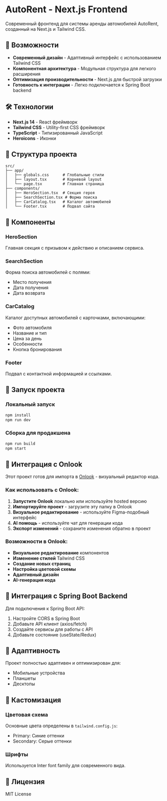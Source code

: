 # AutoRent - Next.js Frontend

Современный фронтенд для системы аренды автомобилей AutoRent, созданный на Next.js и Tailwind CSS.

## 🚀 Возможности

- **Современный дизайн** - Адаптивный интерфейс с использованием Tailwind CSS
- **Компонентная архитектура** - Модульная структура для легкого расширения
- **Оптимизация производительности** - Next.js для быстрой загрузки
- **Готовность к интеграции** - Легко подключается к Spring Boot backend

## 🛠 Технологии

- **Next.js 14** - React фреймворк
- **Tailwind CSS** - Utility-first CSS фреймворк
- **TypeScript** - Типизированный JavaScript
- **Heroicons** - Иконки

## 📁 Структура проекта

```
src/
├── app/
│   ├── globals.css      # Глобальные стили
│   ├── layout.tsx       # Корневой layout
│   └── page.tsx         # Главная страница
├── components/
│   ├── HeroSection.tsx  # Секция героя
│   ├── SearchSection.tsx # Форма поиска
│   ├── CarCatalog.tsx   # Каталог автомобилей
│   └── Footer.tsx       # Подвал сайта
```

## 🎨 Компоненты

### HeroSection
Главная секция с призывом к действию и описанием сервиса.

### SearchSection
Форма поиска автомобилей с полями:
- Место получения
- Дата получения
- Дата возврата

### CarCatalog
Каталог доступных автомобилей с карточками, включающими:
- Фото автомобиля
- Название и тип
- Цена за день
- Особенности
- Кнопка бронирования

### Footer
Подвал с контактной информацией и ссылками.

## 🚀 Запуск проекта

### Локальный запуск
```bash
npm install
npm run dev
```

### Сборка для продакшена
```bash
npm run build
npm start
```

## 🎯 Интеграция с Onlook

Этот проект готов для импорта в [Onlook](https://github.com/onlook-dev/onlook) - визуальный редактор кода.

### Как использовать с Onlook:

1. **Запустите Onlook** локально или используйте hosted версию
2. **Импортируйте проект** - загрузите эту папку в Onlook
3. **Визуальное редактирование** - используйте Figma-подобный интерфейс
4. **AI помощь** - используйте чат для генерации кода
5. **Экспорт изменений** - сохраните изменения обратно в проект

### Возможности в Onlook:

- **Визуальное редактирование** компонентов
- **Изменение стилей** Tailwind CSS
- **Создание новых страниц**
- **Настройка цветовой схемы**
- **Адаптивный дизайн**
- **AI-генерация кода**

## 🔗 Интеграция с Spring Boot Backend

Для подключения к Spring Boot API:

1. Настройте CORS в Spring Boot
2. Добавьте API клиент (axios/fetch)
3. Создайте сервисы для работы с API
4. Добавьте состояние (useState/Redux)

## 📱 Адаптивность

Проект полностью адаптивен и оптимизирован для:
- Мобильные устройства
- Планшеты
- Десктопы

## 🎨 Кастомизация

### Цветовая схема
Основные цвета определены в `tailwind.config.js`:
- Primary: Синие оттенки
- Secondary: Серые оттенки

### Шрифты
Используется Inter font family для современного вида.

## 📄 Лицензия

MIT License
